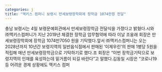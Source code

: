 ```yaml
---
categories: j
title: "맥키스 컴퍼니 보령시 만세보령장학회에 장학금 1074만원 전달"
---
```

충남 보령시는 4일 보령문예회관에서 만세보령장학금 전달식을 가졌다고 밝혔다.시와 ㈜맥키스컴퍼니가 지난 2019년 체결한 장학금 업무협약에 따라 이날 조웅래 회장은 만세보령장학회에 장학금 1074만7050 원을 기탁했다.앞서 ㈜맥키스컴퍼니는 오는 2028년까지 10년간 보령지역의 일반음식점에서 판매된 ‘이제우린’의 판매 1병당 5원을 적립해 매년 만세보령장학금으로 기탁하기로 했다.조 회장은 “이번 장학금기탁으로 보령지역의 인재를 육성하는데 밑거름이 되길 바란다”고 말했다.김동일 시장은 “코로나19 등 어려운 경제 상황에도 맥키스 컴퍼